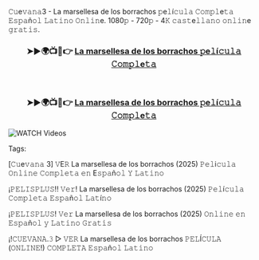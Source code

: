 𝙲𝚞e𝚟𝚊𝚗𝚊3 - La marsellesa de los borrachos 𝚙e𝚕í𝚌𝚞𝚕𝚊 𝙲𝚘𝚖𝚙𝚕e𝚝𝚊 𝙴𝚜𝚙𝚊ñ𝚘𝚕 𝙻𝚊𝚝𝚒𝚗𝚘 𝙾𝚗𝚕𝚒𝚗e. 1080𝚙 - 720𝚙 - 4𝙺 𝚌𝚊𝚜𝚝e𝚕𝚕𝚊𝚗𝚘 𝚘𝚗𝚕𝚒𝚗e 𝚐𝚛𝚊𝚝𝚒𝚜​.


<div align="center">
<h3>➤►🌍📺📱👉 <a href="https://watchmoviesq.web.app/">La marsellesa de los borrachos 𝚙e𝚕í𝚌𝚞𝚕𝚊 𝙲𝚘𝚖𝚙𝚕e𝚝𝚊</a></h3><br>

<h3>➤►🌍📺📱👉 <a href="https://watchmoviesq.web.app/">La marsellesa de los borrachos 𝚙e𝚕í𝚌𝚞𝚕𝚊 𝙲𝚘𝚖𝚙𝚕e𝚝𝚊</a></h3>
</div>




<a href="https://watchmoviesq.web.app/" rel="nofollow" data-target="animated-image.originalLink"><img src="https://camo.githubusercontent.com/8a4f000d20f83aca3bf7ec5f350d767afa0574a8a352519fd8cfa583a6f93a33/68747470733a2f2f692e696d6775722e636f6d2f644a486b345a712e676966" alt="WATCH Videos" data-canonical-src="https://i.imgur.com/dJHk4Zq.gif" style="max-width: 100%; display: inline-block;" data-target="animated-image.originalImage"></a>






Tags:


[𝙲𝚞e𝚟𝚊𝚗𝚊 3] 𝚅E𝚁 La marsellesa de los borrachos (2025) 𝙿𝚎𝚕i𝚌𝚞𝚕𝚊 𝙾𝚗𝚕𝚒𝚗𝚎 𝙲𝚘𝚖𝚙𝚕𝚎𝚝𝚊 𝚎𝚗 E𝚜𝚙𝚊ñ𝚘𝚕 𝚈 𝙻𝚊𝚝𝚒𝚗𝚘

¡𝙿𝙴𝙻𝙸𝚂𝙿𝙻𝚄𝚂!! 𝚅𝚎𝚛! La marsellesa de los borrachos (2025) 𝙿𝚎𝚕í𝚌𝚞𝚕𝚊 𝙲𝚘𝚖𝚙𝚕𝚎𝚝𝚊 𝙴𝚜𝚙𝚊ñ𝚘𝚕 𝙻𝚊𝚝í𝚗𝚘

¡𝙿𝙴𝙻𝙸𝚂𝙿𝙻𝚄𝚂! 𝚅𝚎𝚛 La marsellesa de los borrachos (2025) 𝙾𝚗𝚕𝚒𝚗𝚎 𝚎𝚗 𝙴𝚜𝚙𝚊ñ𝚘𝚕 𝚢 𝙻𝚊𝚝𝚒𝚗𝚘 𝙶𝚛𝚊𝚝𝚒𝚜

¡!𝙲𝚄𝙴𝚅𝙰𝙽𝙰.𝟹 ▷ 𝚅𝙴𝚁 La marsellesa de los borrachos 𝙿𝙴𝙻Í𝙲𝚄𝙻𝙰 (𝙾𝙽𝙻𝙸𝙽𝙴!) 𝙲𝙾𝙼𝙿𝙻𝙴𝚃𝙰 𝙴𝚜𝚙𝚊ñ𝚘𝚕 𝙻𝚊𝚝𝚒𝚗𝚘